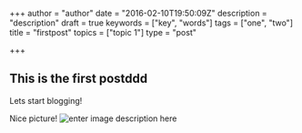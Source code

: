 +++
author = "author"
date = "2016-02-10T19:50:09Z"
description = "description"
draft = true
keywords = ["key", "words"]
tags = ["one", "two"]
title = "firstpost"
topics = ["topic 1"]
type = "post"

+++
## This is the first postddd
Lets start blogging!

Nice picture!
![enter image description here][1]


  [1]: /images/ss_geektool2_wall-1.jpeg
